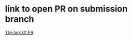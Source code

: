# link to open PR on submission branch
[The link Of PR](https://github.com/salsabilmislat/snakes-cafe/pull/1)

